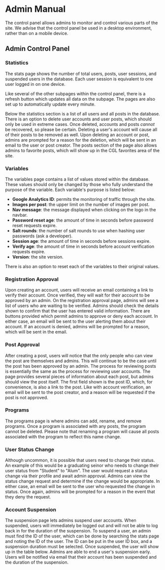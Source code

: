 # Admin Manual

The control panel allows admins to monitor and control various parts of the site. We advise that the control panel be used in a desktop environment, rather than on a mobile device.

## Admin Control Panel

### Statistics

The stats page shows the number of total users, posts, user sessions, and suspended users in the database. Each user session is equivalent to one user logged in on one device.

Like several of the other subpages within the control panel, there is a refresh button which updates all data on the subpage. The pages are also set up to automatically update every minute.

Below the statistics section is a list of all users and all posts in the database. There is an option to delete user accounts and user posts, which should only be used in extreme cases. Once deleted, accounts and posts _cannot_ be recovered, so please be certain. Deleting a user's account will cause all of their posts to be removed as well. Upon deleting an account or post, admins are prompted for a reason for the deletion, which will be sent in an email to the user or post creator. The posts section of the page also allows admins to favorite posts, which will show up in the CGL favorites area of the site.

### Variables

The variables page contains a list of values stored within the database. These values should only be changed by those who fully understand the purpose of the variable. Each variable's purpose is listed below:

- **Google Analytics ID**: permits the monitoring of traffic through the site.
- **Images per post**: the upper limit on the number of images per post.
- **Nav message**: the message displayed when clicking on the logo in the navbar.
- **Password reset age**: the amount of time in seconds before password reset requests expire.
- **Salt rounds**: the number of salt rounds to use when hashing user passwords (ask a developer).
- **Session age**: the amount of time in seconds before sessions expire.
- **Verify age**: the amount of time in seconds before account verification requests expire.
- **Version**: the site version.

There is also an option to reset each of the variables to their original values.

### Registration Approval

Upon creating an account, users will receive an email containing a link to verify their account. Once verified, they will wait for their account to be approved by an admin. On the registration approval page, admins will see a list of users who are waiting to be verified. Admins should check the details shown to confirm that the user has entered valid information. There are buttons provided which permit admins to approve or deny each account. In either case, an email will be sent to the user alerting them about their account. If an account is denied, admins will be prompted for a reason, which will be sent in the email.

### Post Approval

After creating a post, users will notice that the only people who can view the post are themselves and admins. This will continue to be the case until the post has been approved by an admin. The process for reviewing posts is essentially the same as the process for reviewing user accounts. The page provides several pieces of information about each post, but admins should view the post itself. The first field shown is the post ID, which, for convenience, is also a link to the post. Like with account verification, an email will be sent to the post creator, and a reason will be requested if the post is not approved.

### Programs

The programs page is where admins can add, rename, and remove programs. Once a program is associated with any posts, the program cannot be deleted. Please note that renaming a program will cause all posts associated with the program to reflect this name change.

### User Status Change

Although uncommon, it is possible that users need to change their status. An example of this would be a graduating seinor who needs to change their user status from "Student" to "Alum". The user would request a status change via their profile and await admin approval. Admins can view the status change request and determine if the change would be appropriate. In either case, an email will be sent to the user who requested the change in status. Once again, admins will be prompted for a reason in the event that they deny the request.

### Account Suspension

The suspension page lets admins suspend user accounts. When suspended, users will immediately be logged out and will not be able to log back in for the duration of the suspension. To suspend a user, an admin must find the ID of the user, which can be done by searching the stats page and noting the ID of the user. The ID can be put in the user ID box, and a suspension duration must be selected. Once suspended, the user will show up in the table below. Admins are able to end a user's suspension early. Users will be notified via email that their account has been suspended and the duration of the suspension.
